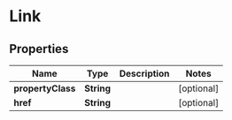 

# Link


## Properties

| Name | Type | Description | Notes |
|------------ | ------------- | ------------- | -------------|
|**propertyClass** | **String** |  |  [optional] |
|**href** | **String** |  |  [optional] |



